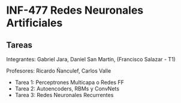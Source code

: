 # INF-477 Redes Neuronales Artificiales
## Tareas
Integrantes: Gabriel Jara, Daniel San Martín, (Francisco Salazar - T1)

Profesores: Ricardo Ñanculef, Carlos Valle

* Tarea 1: Perceptrones Multicapa o Redes FF
* Tarea 2: Autoencoders, RBMs y ConvNets
* Tarea 3: Redes Neuronales Recurrentes
